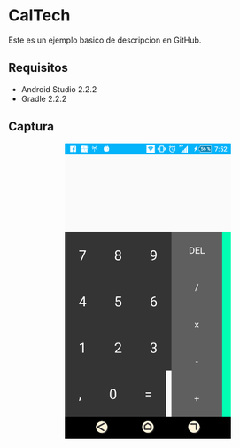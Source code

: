 CalTech
========

Este es un ejemplo basico de descripcion en GitHub.

Requisitos
------

* Android Studio 2.2.2
* Gradle 2.2.2

Captura
-----

<div align="center">
    <center>
        <img src="/img/capture.png" width="300">
    </center>
</div>